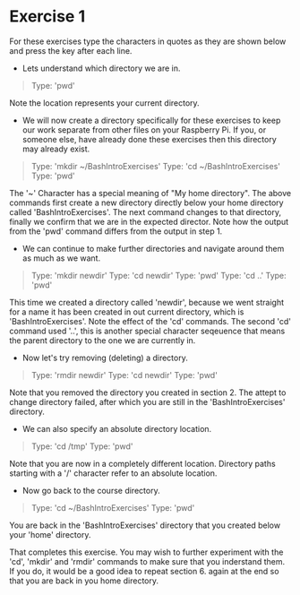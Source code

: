 # Exercise 1

For these exercises type the characters in quotes as they are shown below and press the <Return> key after each line.

* Lets understand which directory we are in.

>    Type: 'pwd'

Note the location represents your current directory.

* We will now create a directory specifically for these exercises to keep our work separate from other files on your Raspberry Pi. If you, or someone else, have already done these exercises then this directory may already exist.

>    Type: 'mkdir ~/BashIntroExercises'
>    Type: 'cd ~/BashIntroExercises'
>    Type: 'pwd'

The '~' Character has a special meaning of "My home directory". The above commands first create a new directory directly below your home directory called 'BashIntroExercises'. The next command changes to that directory, finally we confirm that we are in the expected director.  Note how the output from the 'pwd' command differs from the output in step 1.

* We can continue to make further directories and navigate around them as much as we want.

>    Type: 'mkdir newdir'
>    Type: 'cd newdir'
>    Type: 'pwd'
>    Type: 'cd ..'
>    Type: 'pwd'

This time we created a directory called 'newdir', because we went straight for a name it has been created in out current directory, which is 'BashIntroExercises'. Note the effect of the 'cd' commands.  The second 'cd' command used '..', this is another special character seqeuence that means the parent directory to the one we are currently in.

* Now let's try removing (deleting) a directory.

>    Type: 'rmdir newdir'
>    Type: 'cd newdir'
>    Type: 'pwd'

Note that you removed the directory you created in section 2. The attept to change directory failed, after which you are still in the 'BashIntroExercises' directory.

* We can also specify an absolute directory location.

>    Type: 'cd /tmp'
>    Type: 'pwd'

Note that you are now in a completely different location. Directory paths starting with a '/' character refer to an absolute location.

* Now go back to the course directory.

>    Type: 'cd ~/BashIntroExercises'
>    Type: 'pwd'

You are back in the 'BashIntroExercises' directory that you created below your 'home' directory.  

That completes this exercise. You may wish to further experiment with the 'cd', 'mkdir' and 'rmdir' commands to make sure that you inderstand them. If you do, it would be a good idea to repeat section 6. again at the end so that you are back in you home directory.